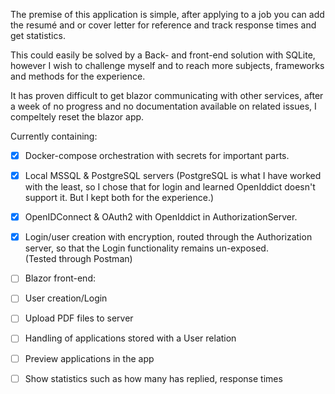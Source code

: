 The premise of this application is simple, after applying to a job you can add the resumé and or cover letter for reference and track response times and get statistics.


This could easily be solved by a Back- and front-end solution with SQLite, however I wish to challenge myself and to reach more subjects, frameworks and methods for the experience. 

It has proven difficult to get blazor communicating with other services, after a week of no progress and no documentation available on related issues, I compeltely reset the blazor app.

Currently containing:
- [x] Docker-compose orchestration with secrets for important parts.
- [x] Local MSSQL & PostgreSQL servers  (PostgreSQL is what I have worked with the least, so I chose that for login and learned OpenIddict doesn't support it. But I kept both for the experience.)
- [x] OpenIDConnect & OAuth2 with OpenIddict in AuthorizationServer.
- [x] Login/user creation with encryption, routed through the Authorization server, so that the Login functionality remains un-exposed.\
      (Tested through Postman)

- [ ] Blazor front-end:
- [ ] User creation/Login
- [ ] Upload PDF files to server
- [ ] Handling of applications stored with a User relation
- [ ] Preview applications in the app
- [ ] Show statistics such as how many has replied, response times
